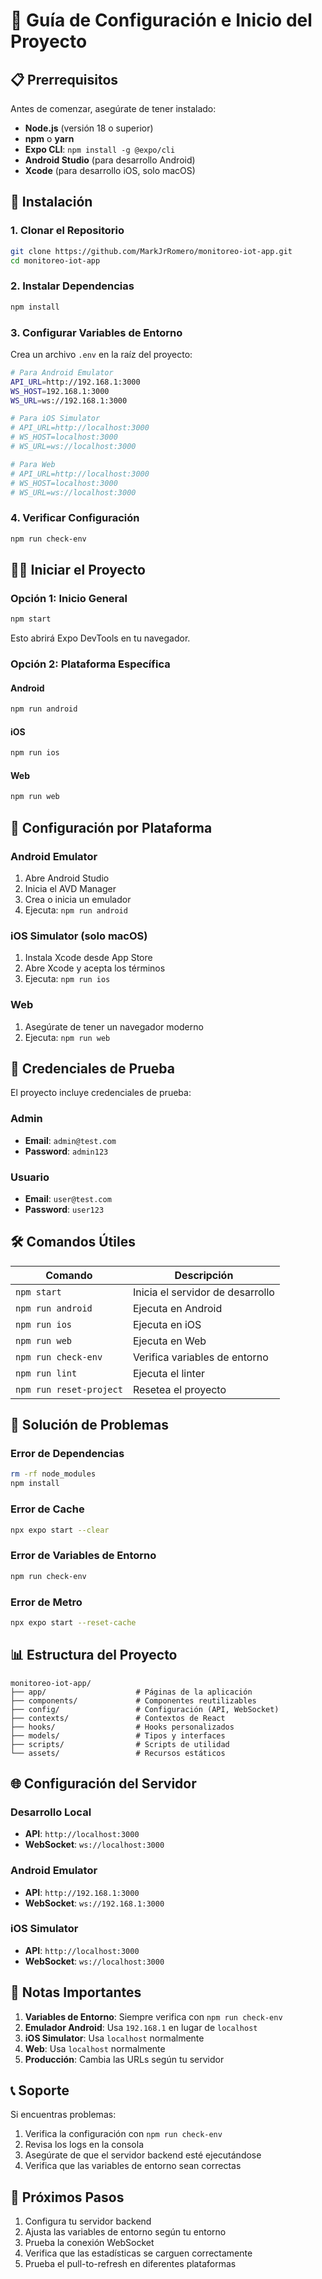 # 🚀 Guía de Configuración e Inicio del Proyecto

## 📋 Prerrequisitos

Antes de comenzar, asegúrate de tener instalado:

- **Node.js** (versión 18 o superior)
- **npm** o **yarn**
- **Expo CLI**: `npm install -g @expo/cli`
- **Android Studio** (para desarrollo Android)
- **Xcode** (para desarrollo iOS, solo macOS)

## 🔧 Instalación

### 1. Clonar el Repositorio

```bash
git clone https://github.com/MarkJrRomero/monitoreo-iot-app.git
cd monitoreo-iot-app
```

### 2. Instalar Dependencias

```bash
npm install
```

### 3. Configurar Variables de Entorno

Crea un archivo `.env` en la raíz del proyecto:

```bash
# Para Android Emulator
API_URL=http://192.168.1:3000
WS_HOST=192.168.1:3000
WS_URL=ws://192.168.1:3000

# Para iOS Simulator
# API_URL=http://localhost:3000
# WS_HOST=localhost:3000
# WS_URL=ws://localhost:3000

# Para Web
# API_URL=http://localhost:3000
# WS_HOST=localhost:3000
# WS_URL=ws://localhost:3000
```

### 4. Verificar Configuración

```bash
npm run check-env
```

## 🏃‍♂️ Iniciar el Proyecto

### Opción 1: Inicio General

```bash
npm start
```

Esto abrirá Expo DevTools en tu navegador.

### Opción 2: Plataforma Específica

#### Android

```bash
npm run android
```

#### iOS

```bash
npm run ios
```

#### Web

```bash
npm run web
```

## 📱 Configuración por Plataforma

### Android Emulator

1. Abre Android Studio
2. Inicia el AVD Manager
3. Crea o inicia un emulador
4. Ejecuta: `npm run android`

### iOS Simulator (solo macOS)

1. Instala Xcode desde App Store
2. Abre Xcode y acepta los términos
3. Ejecuta: `npm run ios`

### Web

1. Asegúrate de tener un navegador moderno
2. Ejecuta: `npm run web`

## 🔐 Credenciales de Prueba

El proyecto incluye credenciales de prueba:

### Admin

- **Email**: `admin@test.com`
- **Password**: `admin123`

### Usuario

- **Email**: `user@test.com`
- **Password**: `user123`

## 🛠️ Comandos Útiles

| Comando | Descripción |
|---------|-------------|
| `npm start` | Inicia el servidor de desarrollo |
| `npm run android` | Ejecuta en Android |
| `npm run ios` | Ejecuta en iOS |
| `npm run web` | Ejecuta en Web |
| `npm run check-env` | Verifica variables de entorno |
| `npm run lint` | Ejecuta el linter |
| `npm run reset-project` | Resetea el proyecto |

## 🔧 Solución de Problemas

### Error de Dependencias

```bash
rm -rf node_modules
npm install
```

### Error de Cache

```bash
npx expo start --clear
```

### Error de Variables de Entorno

```bash
npm run check-env
```

### Error de Metro

```bash
npx expo start --reset-cache
```

## 📊 Estructura del Proyecto

```
monitoreo-iot-app/
├── app/                    # Páginas de la aplicación
├── components/             # Componentes reutilizables
├── config/                 # Configuración (API, WebSocket)
├── contexts/               # Contextos de React
├── hooks/                  # Hooks personalizados
├── models/                 # Tipos y interfaces
├── scripts/                # Scripts de utilidad
└── assets/                 # Recursos estáticos
```

## 🌐 Configuración del Servidor

### Desarrollo Local

- **API**: `http://localhost:3000`
- **WebSocket**: `ws://localhost:3000`

### Android Emulator

- **API**: `http://192.168.1:3000`
- **WebSocket**: `ws://192.168.1:3000`

### iOS Simulator

- **API**: `http://localhost:3000`
- **WebSocket**: `ws://localhost:3000`

## 🚨 Notas Importantes

1. **Variables de Entorno**: Siempre verifica con `npm run check-env`
2. **Emulador Android**: Usa `192.168.1` en lugar de `localhost`
3. **iOS Simulator**: Usa `localhost` normalmente
4. **Web**: Usa `localhost` normalmente
5. **Producción**: Cambia las URLs según tu servidor

## 📞 Soporte

Si encuentras problemas:

1. Verifica la configuración con `npm run check-env`
2. Revisa los logs en la consola
3. Asegúrate de que el servidor backend esté ejecutándose
4. Verifica que las variables de entorno sean correctas

## 🎯 Próximos Pasos

1. Configura tu servidor backend
2. Ajusta las variables de entorno según tu entorno
3. Prueba la conexión WebSocket
4. Verifica que las estadísticas se carguen correctamente
5. Prueba el pull-to-refresh en diferentes plataformas

